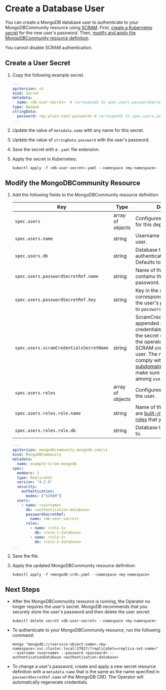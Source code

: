 # Create a Database User #

You can create a MongoDB database user to authenticate to your MongoDBCommunity resource using [SCRAM](https://www.mongodb.com/docs/manual/core/security-scram/). First, [create a Kubernetes secret](#create-a-user-secret) for the new user's password. Then, [modify and apply the MongoDBCommunity resource definition](#modify-the-mongodbcommunity-resource).

You cannot disable SCRAM authentication.

## Create a User Secret

1. Copy the following example secret.

     ```yaml
     ---
     apiVersion: v1
     kind: Secret
     metadata:
       name: <db-user-secret>  # corresponds to spec.users.passwordSecretRef.name in the MongoDB CRD
     type: Opaque
     stringData:
       password: <my-plain-text-password> # corresponds to spec.users.passwordSecretRef.key in the MongoDB CRD
     ...
     ```
1. Update the value of `metadata.name` with any name for this secret.
1. Update the value of `stringData.password` with the user's password.
1. Save the secret with a `.yaml` file extension.
1. Apply the secret in Kubernetes:
   ```
   kubectl apply -f <db-user-secret>.yaml --namespace <my-namespace>
   ```

## Modify the MongoDBCommunity Resource

1. Add the following fields to the MongoDBCommunity resource definition:

   | Key | Type | Description | Required? |
   |----|----|----|----|
   | `spec.users` | array of objects | Configures database users for this deployment. | Yes |
   | `spec.users.name` | string | Username of the database user. | Yes |
   | `spec.users.db` | string | Database that the user authenticates against. Defaults to `admin`. | No |
   | `spec.users.passwordSecretRef.name` | string | Name of the secret that contains the user's plain text password. | Yes|
   | `spec.users.passwordSecretRef.key` | string| Key in the secret that corresponds to the value of the user's password. Defaults to `password`. | No |
   | `spec.users.scramCredentialsSecretName` | string| ScramCredentialsSecretName appended by string "scram-credentials" is the name of the secret object created by the operator for storing SCRAM credentials for the user. The name should comply with [DNS1123 subdomain](https://tools.ietf.org/html/rfc1123). Also, please make sure the name is unique among `users`.  | Yes |
   | `spec.users.roles` | array of objects | Configures roles assigned to the user. | Yes |
   | `spec.users.roles.role.name` | string | Name of the role. Valid values are [built-in roles](https://www.mongodb.com/docs/manual/reference/built-in-roles/#built-in-roles) and [custom roles](deploy-configure.md#define-a-custom-database-role) that you have defined. | Yes |
   | `spec.users.roles.role.db` | string | Database that the role applies to. | Yes |

   ```yaml
   ---
   apiVersion: mongodbcommunity.mongodb.com/v1
   kind: MongoDBCommunity
   metadata:
     name: example-scram-mongodb
   spec:
     members: 3
     type: ReplicaSet
     version: "4.2.6"
     security:
       authentication:
         modes: ["SCRAM"]
     users:
       - name: <username>
         db: <authentication-database>
         passwordSecretRef:
           name: <db-user-secret>
         roles:
           - name: <role-1>
             db: <role-1-database>
           - name: <role-2>
             db: <role-2-database>
   ...
   ```
2. Save the file.
3. Apply the updated MongoDBCommunity resource definition:

   ```
   kubectl apply -f <mongodb-crd>.yaml --namespace <my-namespace>
   ```

## Next Steps

- After the MongoDBCommunity resource is running, the Operator no longer requires the user's secret. MongoDB recommends that you securely store the user's password and then delete the user secret:
  ```
  kubectl delete secret <db-user-secret> --namespace <my-namespace>
  ```

- To authenticate to your MongoDBCommunity resource, run the following command:
   ```
   mongo "mongodb://<service-object-name>.<my-namespace>.svc.cluster.local:27017/?replicaSet=<replica-set-name>" --username <username> --password <password> --authenticationDatabase <authentication-database>
   ```
- To change a user's password, create and apply a new secret resource definition with a `metadata.name` that is the same as the name specified in `passwordSecretRef.name` of the MongoDB CRD. The Operator will automatically regenerate credentials.

